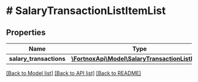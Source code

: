 # # SalaryTransactionListItemList

## Properties

Name | Type | Description | Notes
------------ | ------------- | ------------- | -------------
**salary_transactions** | [**\FortnoxApi\Model\SalaryTransactionListItem[]**](SalaryTransactionListItem.md) |  | [optional]

[[Back to Model list]](../../README.md#models) [[Back to API list]](../../README.md#endpoints) [[Back to README]](../../README.md)
